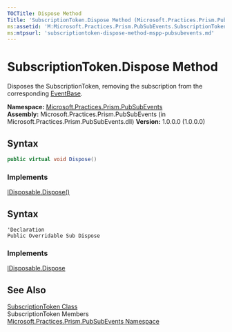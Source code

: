 ```yaml
---
TOCTitle: Dispose Method
Title: 'SubscriptionToken.Dispose Method (Microsoft.Practices.Prism.PubSubEvents)'
ms:assetid: 'M:Microsoft.Practices.Prism.PubSubEvents.SubscriptionToken.Dispose'
ms:mtpsurl: 'subscriptiontoken-dispose-method-mspp-pubsubevents.md'
---
```


# SubscriptionToken.Dispose Method

Disposes the SubscriptionToken, removing the subscription from the corresponding [EventBase](/patterns-practices/reference/eventbase-class-mspp-pubsubevents).

**Namespace:** [Microsoft.Practices.Prism.PubSubEvents](/patterns-practices/reference/mspp-pubsubevents-namespace)  
**Assembly:** Microsoft.Practices.Prism.PubSubEvents (in Microsoft.Practices.Prism.PubSubEvents.dll) 
**Version:** 1.0.0.0 (1.0.0.0)

## Syntax

```C#
public virtual void Dispose()
```
### Implements

[IDisposable.Dispose()](http://msdn.microsoft.com/en-us/library/es4s3w1d)

## Syntax

```VB
'Declaration
Public Overridable Sub Dispose
```

### Implements

[IDisposable.Dispose](http://msdn.microsoft.com/en-us/library/es4s3w1d)

## See Also

[SubscriptionToken Class](/patterns-practices/reference/subscriptiontoken-class-mspp-pubsubevents)  
SubscriptionToken Members<br/>
[Microsoft.Practices.Prism.PubSubEvents Namespace](/patterns-practices/reference/mspp-pubsubevents-namespace)  